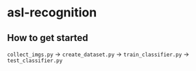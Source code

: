 # asl-recognition

## How to get started

`collect_imgs.py` -> `create_dataset.py` -> `train_classifier.py` -> `test_classifier.py`
